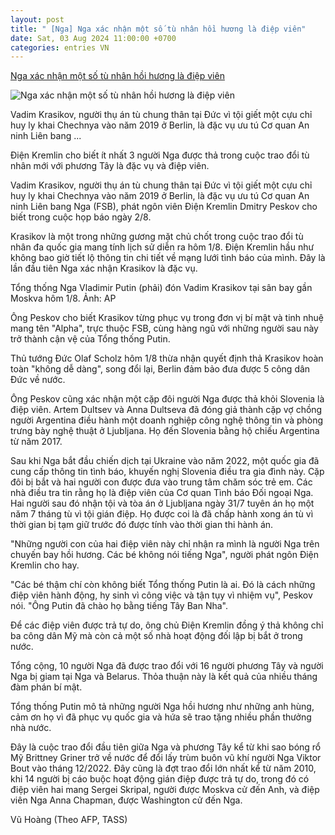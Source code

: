 ```yaml
---
layout: post
title: " [Nga] Nga xác nhận một số tù nhân hồi hương là điệp viên"
date: Sat, 03 Aug 2024 11:00:00 +0700
categories: entries VN
---
```

[Nga xác nhận một số tù nhân hồi hương là điệp viên](https://vnexpress.net/nga-xac-nhan-mot-so-tu-nhan-hoi-huong-la-diep-vien-4777176.html)

![Nga xác nhận một số tù nhân hồi hương là điệp viên](https://i2-vnexpress.vnecdn.net/2024/08/02/123-1722605455-9622-1722605641.jpg?w=1200&h=0&q=100&dpr=1&fit=crop&s=6iow4Hj_tKZdIPxuxsj19A)

Vadim Krasikov, người thụ án tù chung thân tại Đức vì tội giết một cựu chỉ huy ly khai Chechnya vào năm 2019 ở Berlin, là đặc vụ ưu tú Cơ quan An ninh Liên bang ...

Điện Kremlin cho biết ít nhất 3 người Nga được thả trong cuộc trao đổi tù nhân mới với phương Tây là đặc vụ và điệp viên.

Vadim Krasikov, người thụ án tù chung thân tại Đức vì tội giết một cựu chỉ huy ly khai Chechnya vào năm 2019 ở Berlin, là đặc vụ ưu tú Cơ quan An ninh Liên bang Nga (FSB), phát ngôn viên Điện Kremlin Dmitry Peskov cho biết trong cuộc họp báo ngày 2/8.

Krasikov là một trong những gương mặt chủ chốt trong cuộc trao đổi tù nhân đa quốc gia mang tính lịch sử diễn ra hôm 1/8. Điện Kremlin hầu như không bao giờ tiết lộ thông tin chi tiết về mạng lưới tình báo của mình. Đây là lần đầu tiên Nga xác nhận Krasikov là đặc vụ.

Tổng thống Nga Vladimir Putin (phải) đón Vadim Krasikov tại sân bay gần Moskva hôm 1/8. Ảnh: AP

Ông Peskov cho biết Krasikov từng phục vụ trong đơn vị bí mật và tinh nhuệ mang tên "Alpha", trực thuộc FSB, cùng hàng ngũ với những người sau này trở thành cận vệ của Tổng thống Putin.

Thủ tướng Đức Olaf Scholz hôm 1/8 thừa nhận quyết định thả Krasikov hoàn toàn "không dễ dàng", song đổi lại, Berlin đảm bảo đưa được 5 công dân Đức về nước.

Ông Peskov cũng xác nhận một cặp đôi người Nga được thả khỏi Slovenia là điệp viên. Artem Dultsev và Anna Dultseva đã đóng giả thành cặp vợ chồng người Argentina điều hành một doanh nghiệp công nghệ thông tin và phòng trưng bày nghệ thuật ở Ljubljana. Họ đến Slovenia bằng hộ chiếu Argentina từ năm 2017.

Sau khi Nga bắt đầu chiến dịch tại Ukraine vào năm 2022, một quốc gia đã cung cấp thông tin tình báo, khuyến nghị Slovenia điều tra gia đình này. Cặp đôi bị bắt và hai người con được đưa vào trung tâm chăm sóc trẻ em. Các nhà điều tra tin rằng họ là điệp viên của Cơ quan Tình báo Đối ngoại Nga. Hai người sau đó nhận tội và tòa án ở Ljubljana ngày 31/7 tuyên án họ một năm 7 tháng tù vì tội gián điệp. Họ được coi là đã chấp hành xong án tù vì thời gian bị tạm giữ trước đó được tính vào thời gian thi hành án.

"Những người con của hai điệp viên này chỉ nhận ra mình là người Nga trên chuyến bay hồi hương. Các bé không nói tiếng Nga", người phát ngôn Điện Kremlin cho hay.

"Các bé thậm chí còn không biết Tổng thống Putin là ai. Đó là cách những điệp viên hành động, hy sinh vì công việc và tận tụy vì nhiệm vụ", Peskov nói. "Ông Putin đã chào họ bằng tiếng Tây Ban Nha".

Để các điệp viên được trả tự do, ông chủ Điện Kremlin đồng ý thả không chỉ ba công dân Mỹ mà còn cả một số nhà hoạt động đối lập bị bắt ở trong nước.

Tổng cộng, 10 người Nga đã được trao đổi với 16 người phương Tây và người Nga bị giam tại Nga và Belarus. Thỏa thuận này là kết quả của nhiều tháng đàm phán bí mật.

Tổng thống Putin mô tả những người Nga hồi hương như những anh hùng, cảm ơn họ vì đã phục vụ quốc gia và hứa sẽ trao tặng nhiều phần thưởng nhà nước.

Đây là cuộc trao đổi đầu tiên giữa Nga và phương Tây kể từ khi sao bóng rổ Mỹ Brittney Griner trở về nước để đổi lấy trùm buôn vũ khí người Nga Viktor Bout vào tháng 12/2022. Đây cũng là đợt trao đổi lớn nhất kể từ năm 2010, khi 14 người bị cáo buộc hoạt động gián điệp được trả tự do, trong đó có điệp viên hai mang Sergei Skripal, người được Moskva cử đến Anh, và điệp viên Nga Anna Chapman, được Washington cử đến Nga.

Vũ Hoàng (Theo AFP, TASS)


